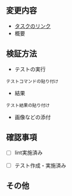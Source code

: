 ## 変更内容

- [タスクのリンク]()
- 概要

## 検証方法

- テストの実行
```
テストコマンドの貼り付け
```

- 結果
```
テスト結果の貼り付け
```

- 画像などの添付

## 確認事項

- [ ] lint実施済み
- [ ] テスト作成・実施済み


## その他
<!-- スコープ外の作業やレビューに必要な情報の記載 -->